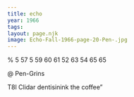 ```yaml
---
title: echo
year: 1966
tags:
layout: page.njk
image: Echo-Fall-1966-page-20-Pen-.jpg
---
```

% 5 57 5 59 60 61 52 63 54 65 65

@ Pen-Grins

T8l Clidar dentisinink
the coffee”


